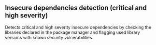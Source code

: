 ## Insecure dependencies detection (critical and high severity)
Detects critical and high severity insecure dependencies by checking the libraries declared in the package manager and flagging used library versions with known security vulnerabilities.

